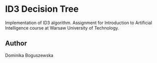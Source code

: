 # ID3 Decision Tree

Implementation of ID3 algorithm. Assignment for Introduction to Artificial Intelligence course at Warsaw University of Technology.

## Author

Dominika Boguszewska

